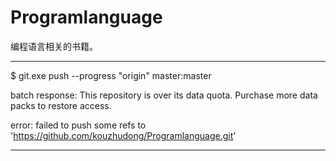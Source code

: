 # Programlanguage
编程语言相关的书籍。

---

$ git.exe push --progress "origin" master:master

batch response: This repository is over its data quota. Purchase more data packs to restore access.

error: failed to push some refs to 'https://github.com/kouzhudong/Programlanguage.git'

---
